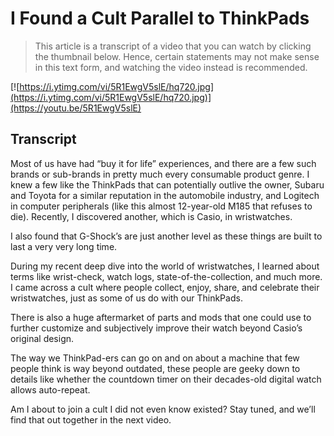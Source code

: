 # I Found a Cult Parallel to ThinkPads

> This article is a transcript of a video that you can watch by clicking the thumbnail below. Hence, certain statements may not make sense in this text form, and watching the video instead is recommended.

[![https://i.ytimg.com/vi/5R1EwgV5slE/hq720.jpg](https://i.ytimg.com/vi/5R1EwgV5slE/hq720.jpg)](https://youtu.be/5R1EwgV5slE)

## Transcript

Most of us have had “buy it for life” experiences, and there are a few such brands or sub-brands in pretty much every consumable product genre. I knew a few like the ThinkPads that can potentially outlive the owner, Subaru and Toyota for a similar reputation in the automobile industry, and Logitech in computer peripherals (like this almost 12-year-old M185 that refuses to die). Recently, I discovered another, which is Casio, in wristwatches.

I also found that G-Shock’s are just another level as these things are built to last a very very long time.

During my recent deep dive into the world of wristwatches, I learned about terms like wrist-check, watch logs, state-of-the-collection, and much more. I came across a cult where people collect, enjoy, share, and celebrate their wristwatches, just as some of us do with our ThinkPads.

There is also a huge aftermarket of parts and mods that one could use to further customize and subjectively improve their watch beyond Casio’s original design.

The way we ThinkPad-ers can go on and on about a machine that few people think is way beyond outdated, these people are geeky down to details like whether the countdown timer on their decades-old digital watch allows auto-repeat.

Am I about to join a cult I did not even know existed? Stay tuned, and we’ll find that out together in the next video.
